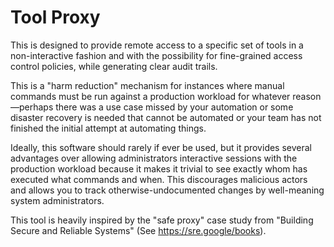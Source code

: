 # Tool Proxy

This is designed to provide remote access to a specific set of tools
in a non-interactive fashion and with the possibility for fine-grained
access control policies, while generating clear audit trails.

This is a "harm reduction" mechanism for instances where manual commands
must be run against a production workload for whatever reason—perhaps
there was a use case missed by your automation or some disaster recovery
is needed that cannot be automated or your team has not finished the
initial attempt at automating things.

Ideally, this software should rarely if ever be used, but it provides
several advantages over allowing administrators interactive sessions with
the production workload because it makes it trivial to see exactly whom
has executed what commands and when. This discourages malicious actors
and allows you to track otherwise-undocumented changes by well-meaning
system administrators.

This tool is heavily inspired by the "safe proxy" case study from
"Building Secure and Reliable Systems" (See https://sre.google/books).
